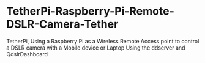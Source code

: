 # TetherPi-Raspberry-Pi-Remote-DSLR-Camera-Tether
TetherPi, Using a Raspberry Pi as a Wireless Remote Access point to control a DSLR camera with a Mobile device or Laptop Using the ddserver and QdslrDashboard

